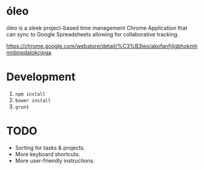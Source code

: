 óleo
====

óleo is a sleek project-based time management Chrome Application that can sync to Google Spreadsheets allowing for collaborative tracking.

https://chrome.google.com/webstore/detail/%C3%B3leo/akofanfijlgbhokmhnmbnpdalokcjpga

# Development

1. `npm install`
2. `bower install`
3. `grunt`

# TODO

* Sorting for tasks & projects.
* More keyboard shortcuts.
* More user-friendly instructions.
